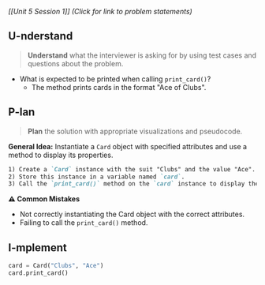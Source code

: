 *[[Unit 5 Session 1]] (Click for link to problem statements)*

## U-nderstand
 
> **Understand** what the interviewer is asking for by using test cases and questions about the problem.

- What is expected to be printed when calling `print_card()`?
  - The method prints cards in the format "Ace of Clubs".

## P-lan

> **Plan** the solution with appropriate visualizations and pseudocode.

**General Idea:** Instantiate a `Card` object with specified attributes and use a method to display its properties.

```markdown
1) Create a `Card` instance with the suit "Clubs" and the value "Ace".
2) Store this instance in a variable named `card`.
3) Call the `print_card()` method on the `card` instance to display the card's details.
```

**⚠️ Common Mistakes**

- Not correctly instantiating the Card object with the correct attributes.
- Failing to call the `print_card()` method.

## I-mplement

```python
card = Card("Clubs", "Ace")
card.print_card()
```